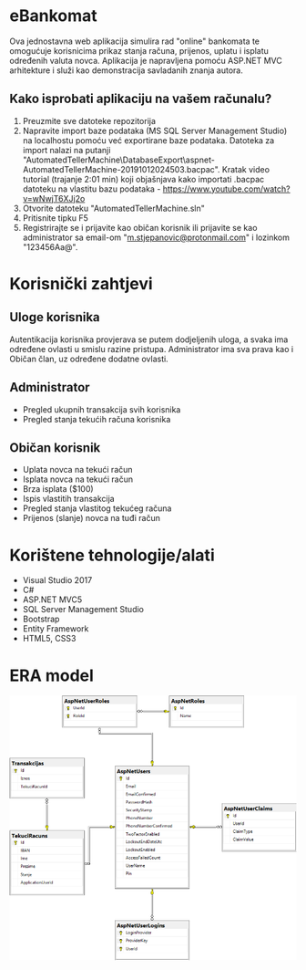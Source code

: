 # eBankomat

Ova jednostavna web aplikacija simulira rad "online" bankomata te omogućuje korisnicima prikaz stanja računa, prijenos, uplatu i isplatu određenih valuta novca.
Aplikacija je napravljena pomoću ASP.NET MVC arhitekture i služi kao demonstracija savladanih znanja autora.

## Kako isprobati aplikaciju na vašem računalu?
1. Preuzmite sve datoteke repozitorija
2. Napravite import baze podataka (MS SQL Server Management Studio) na localhostu pomoću već exportirane baze podataka. Datoteka za import nalazi na putanji "AutomatedTellerMachine\DatabaseExport\aspnet-AutomatedTellerMachine-20191012024503.bacpac". Kratak video tutorial (trajanje 2:01 min) koji objašnjava kako importati .bacpac datoteku na vlastitu bazu podataka - https://www.youtube.com/watch?v=wNwjT6XJj2o
3. Otvorite datoteku "AutomatedTellerMachine.sln"
4. Pritisnite tipku F5
5. Registrirajte se i prijavite kao običan korisnik
ili prijavite se kao administrator sa email-om "m.stjepanovic@protonmail.com" i lozinkom "123456Aa@".

# Korisnički zahtjevi

## Uloge korisnika
Autentikacija korisnika provjerava se putem dodjeljenih uloga, a svaka ima određene ovlasti u smislu razine pristupa. Administrator ima sva prava kao i Običan član, uz određene dodatne ovlasti.

## Administrator
* Pregled ukupnih transakcija svih korisnika
* Pregled stanja tekućih računa korisnika

## Običan korisnik
* Uplata novca na tekući račun
* Isplata novca na tekući račun
* Brza isplata ($100)
* Ispis vlastitih transakcija
* Pregled stanja vlastitog tekućeg računa
* Prijenos (slanje) novca na tuđi račun

# Korištene tehnologije/alati
* Visual Studio 2017
* C#
* ASP.NET MVC5
* SQL Server Management Studio
* Bootstrap
* Entity Framework
* HTML5, CSS3

# ERA model
![](https://github.com/mihstjepa/eBankomat/blob/master/AutomatedTellerMachine/Content/ERAmodel.png)
